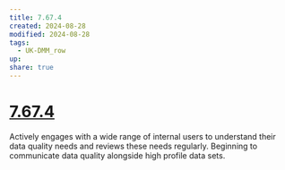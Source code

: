 ```yaml
---
title: 7.67.4
created: 2024-08-28
modified: 2024-08-28
tags:
  - UK-DMM_row
up: 
share: true
---
```

# [7.67.4](7.67.4.md)

Actively engages with a wide range of internal users to understand their data quality needs and reviews these needs regularly. Beginning to communicate data quality alongside high profile data sets.
